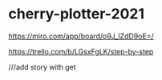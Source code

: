 # cherry-plotter-2021


https://miro.com/app/board/o9J_lZdD9oE=/

https://trello.com/b/LGsxFgLK/step-by-step

///add story with get